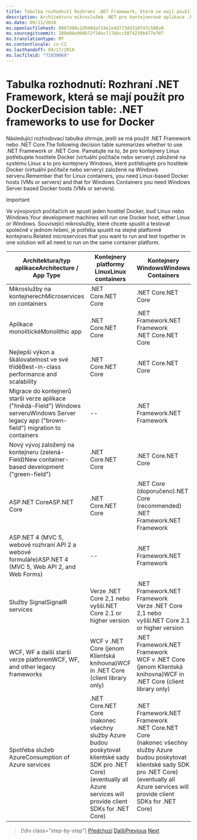 ```yaml
---
title: Tabulka rozhodnutí Rozhraní .NET Framework, která se mají použít pro Docker
description: Architektura mikroslužeb .NET pro kontejnerové aplikace .NET | Tabulka rozhodnutí, rozhraní .NET Framework, které se má použít pro Docker
ms.date: 09/11/2018
ms.openlocfilehash: 0087d80c2d949daf14e1edd773dd310f47c508a9
ms.sourcegitcommit: 289e06e904b72f34ac717dbcc5074239b977e707
ms.translationtype: MT
ms.contentlocale: cs-CZ
ms.lasthandoff: 09/17/2019
ms.locfileid: "71039669"
---
```

# <a name="decision-table-net-frameworks-to-use-for-docker"></a><span data-ttu-id="bb0bd-104">Tabulka rozhodnutí: Rozhraní .NET Framework, která se mají použít pro Docker</span><span class="sxs-lookup"><span data-stu-id="bb0bd-104">Decision table: .NET frameworks to use for Docker</span></span>

<span data-ttu-id="bb0bd-105">Následující rozhodovací tabulka shrnuje, jestli se má použít .NET Framework nebo .NET Core.</span><span class="sxs-lookup"><span data-stu-id="bb0bd-105">The following decision table summarizes whether to use .NET Framework or .NET Core.</span></span> <span data-ttu-id="bb0bd-106">Pamatujte na to, že pro kontejnery Linux potřebujete hostitele Docker (virtuální počítače nebo servery) založené na systému Linux a to pro kontejnery Windows, které potřebujete pro hostitele Docker (virtuální počítače nebo servery) založené na Windows serveru.</span><span class="sxs-lookup"><span data-stu-id="bb0bd-106">Remember that for Linux containers, you need Linux-based Docker hosts (VMs or servers) and that for Windows Containers you need Windows Server based Docker hosts (VMs or servers).</span></span>

> [!IMPORTANT]
> <span data-ttu-id="bb0bd-107">Ve vývojových počítačích se spustí jeden hostitel Docker, buď Linux nebo Windows.</span><span class="sxs-lookup"><span data-stu-id="bb0bd-107">Your development machines will run one Docker host, either Linux or Windows.</span></span> <span data-ttu-id="bb0bd-108">Související mikroslužby, které chcete spustit a testovat společně v jednom řešení, je potřeba spustit na stejné platformě kontejneru.</span><span class="sxs-lookup"><span data-stu-id="bb0bd-108">Related microservices that you want to run and test together in one solution will all need to run on the same container platform.</span></span>

| <span data-ttu-id="bb0bd-109">Architektura/typ aplikace</span><span class="sxs-lookup"><span data-stu-id="bb0bd-109">Architecture / App Type</span></span> | <span data-ttu-id="bb0bd-110">Kontejnery platformy Linux</span><span class="sxs-lookup"><span data-stu-id="bb0bd-110">Linux containers</span></span> | <span data-ttu-id="bb0bd-111">Kontejnery Windows</span><span class="sxs-lookup"><span data-stu-id="bb0bd-111">Windows Containers</span></span> |
|-------------------------|------------------|--------------------|
| <span data-ttu-id="bb0bd-112">Mikroslužby na kontejnerech</span><span class="sxs-lookup"><span data-stu-id="bb0bd-112">Microservices on containers</span></span> | <span data-ttu-id="bb0bd-113">.NET Core</span><span class="sxs-lookup"><span data-stu-id="bb0bd-113">.NET Core</span></span> | <span data-ttu-id="bb0bd-114">.NET Core</span><span class="sxs-lookup"><span data-stu-id="bb0bd-114">.NET Core</span></span> |
| <span data-ttu-id="bb0bd-115">Aplikace monolitické</span><span class="sxs-lookup"><span data-stu-id="bb0bd-115">Monolithic app</span></span> | <span data-ttu-id="bb0bd-116">.NET Core</span><span class="sxs-lookup"><span data-stu-id="bb0bd-116">.NET Core</span></span> | <span data-ttu-id="bb0bd-117">.NET Framework</span><span class="sxs-lookup"><span data-stu-id="bb0bd-117">.NET Framework</span></span> <br/> <span data-ttu-id="bb0bd-118">.NET Core</span><span class="sxs-lookup"><span data-stu-id="bb0bd-118">.NET Core</span></span> |
| <span data-ttu-id="bb0bd-119">Nejlepší výkon a škálovatelnost ve své třídě</span><span class="sxs-lookup"><span data-stu-id="bb0bd-119">Best-in-class performance and scalability</span></span> | <span data-ttu-id="bb0bd-120">.NET Core</span><span class="sxs-lookup"><span data-stu-id="bb0bd-120">.NET Core</span></span> | <span data-ttu-id="bb0bd-121">.NET Core</span><span class="sxs-lookup"><span data-stu-id="bb0bd-121">.NET Core</span></span> |
| <span data-ttu-id="bb0bd-122">Migrace do kontejnerů starší verze aplikace ("hnědá-Field") Windows serveru</span><span class="sxs-lookup"><span data-stu-id="bb0bd-122">Windows Server legacy app ("brown-field") migration to containers</span></span> | -- | <span data-ttu-id="bb0bd-123">.NET Framework</span><span class="sxs-lookup"><span data-stu-id="bb0bd-123">.NET Framework</span></span> |
| <span data-ttu-id="bb0bd-124">Nový vývoj založený na kontejneru (zelená-Field)</span><span class="sxs-lookup"><span data-stu-id="bb0bd-124">New container-based development ("green-field")</span></span> | <span data-ttu-id="bb0bd-125">.NET Core</span><span class="sxs-lookup"><span data-stu-id="bb0bd-125">.NET Core</span></span> | <span data-ttu-id="bb0bd-126">.NET Core</span><span class="sxs-lookup"><span data-stu-id="bb0bd-126">.NET Core</span></span> |
| <span data-ttu-id="bb0bd-127">ASP.NET Core</span><span class="sxs-lookup"><span data-stu-id="bb0bd-127">ASP.NET Core</span></span> | <span data-ttu-id="bb0bd-128">.NET Core</span><span class="sxs-lookup"><span data-stu-id="bb0bd-128">.NET Core</span></span> | <span data-ttu-id="bb0bd-129">.NET Core (doporučeno)</span><span class="sxs-lookup"><span data-stu-id="bb0bd-129">.NET Core (recommended)</span></span> <br/> <span data-ttu-id="bb0bd-130">.NET Framework</span><span class="sxs-lookup"><span data-stu-id="bb0bd-130">.NET Framework</span></span> |
| <span data-ttu-id="bb0bd-131">ASP.NET 4 (MVC 5, webové rozhraní API 2 a webové formuláře)</span><span class="sxs-lookup"><span data-stu-id="bb0bd-131">ASP.NET 4 (MVC 5, Web API 2, and Web Forms)</span></span> | -- | <span data-ttu-id="bb0bd-132">.NET Framework</span><span class="sxs-lookup"><span data-stu-id="bb0bd-132">.NET Framework</span></span> |
| <span data-ttu-id="bb0bd-133">Služby Signal</span><span class="sxs-lookup"><span data-stu-id="bb0bd-133">SignalR services</span></span> | <span data-ttu-id="bb0bd-134">Verze .NET Core 2,1 nebo vyšší</span><span class="sxs-lookup"><span data-stu-id="bb0bd-134">.NET Core 2.1 or higher version</span></span> | <span data-ttu-id="bb0bd-135">.NET Framework</span><span class="sxs-lookup"><span data-stu-id="bb0bd-135">.NET Framework</span></span> <br/> <span data-ttu-id="bb0bd-136">Verze .NET Core 2,1 nebo vyšší</span><span class="sxs-lookup"><span data-stu-id="bb0bd-136">.NET Core 2.1 or higher version</span></span> |
| <span data-ttu-id="bb0bd-137">WCF, WF a další starší verze platforem</span><span class="sxs-lookup"><span data-stu-id="bb0bd-137">WCF, WF, and other legacy frameworks</span></span> | <span data-ttu-id="bb0bd-138">WCF v .NET Core (jenom Klientská knihovna)</span><span class="sxs-lookup"><span data-stu-id="bb0bd-138">WCF in .NET Core (client library only)</span></span> | <span data-ttu-id="bb0bd-139">.NET Framework</span><span class="sxs-lookup"><span data-stu-id="bb0bd-139">.NET Framework</span></span> <br/> <span data-ttu-id="bb0bd-140">WCF v .NET Core (jenom Klientská knihovna)</span><span class="sxs-lookup"><span data-stu-id="bb0bd-140">WCF in .NET Core (client library only)</span></span> |
| <span data-ttu-id="bb0bd-141">Spotřeba služeb Azure</span><span class="sxs-lookup"><span data-stu-id="bb0bd-141">Consumption of Azure services</span></span> | <span data-ttu-id="bb0bd-142">.NET Core</span><span class="sxs-lookup"><span data-stu-id="bb0bd-142">.NET Core</span></span> <br/> <span data-ttu-id="bb0bd-143">(nakonec všechny služby Azure budou poskytovat klientské sady SDK pro .NET Core)</span><span class="sxs-lookup"><span data-stu-id="bb0bd-143">(eventually all Azure services will provide client SDKs for .NET Core)</span></span> | <span data-ttu-id="bb0bd-144">.NET Framework</span><span class="sxs-lookup"><span data-stu-id="bb0bd-144">.NET Framework</span></span> <br/> <span data-ttu-id="bb0bd-145">.NET Core</span><span class="sxs-lookup"><span data-stu-id="bb0bd-145">.NET Core</span></span> <br/> <span data-ttu-id="bb0bd-146">(nakonec všechny služby Azure budou poskytovat klientské sady SDK pro .NET Core)</span><span class="sxs-lookup"><span data-stu-id="bb0bd-146">(eventually all Azure services will provide client SDKs for .NET Core)</span></span> |

>[!div class="step-by-step"]
><span data-ttu-id="bb0bd-147">[Předchozí](net-framework-container-scenarios.md)
>[Další](net-container-os-targets.md)</span><span class="sxs-lookup"><span data-stu-id="bb0bd-147">[Previous](net-framework-container-scenarios.md)
[Next](net-container-os-targets.md)</span></span>

